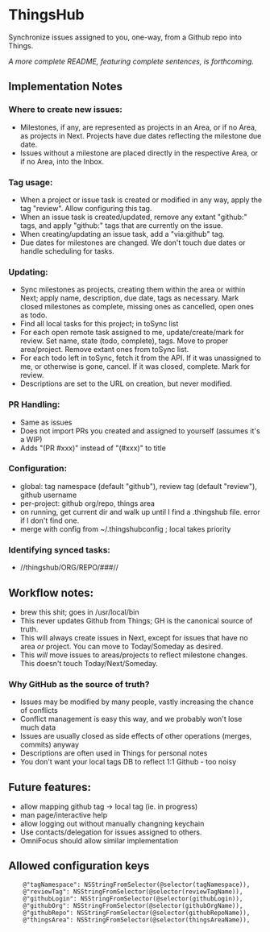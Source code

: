 # ThingsHub

Synchronize issues assigned to you, one-way, from a Github repo into Things.

*A more complete README, featuring complete sentences, is forthcoming.*

## Implementation Notes

### Where to create new issues:

* Milestones, if any, are represented as projects in an Area, or if no Area, as projects in Next. Projects have due dates reflecting the milestone due date.
* Issues without a milestone are placed directly in the respective Area, or if no Area, into the Inbox.

### Tag usage:

* When a project or issue task is created or modified in any way, apply the tag "review". Allow configuring this tag.
* When an issue task is created/updated, remove any extant "github:" tags, and apply "github:" tags that are currently on the issue.
* When creating/updating an issue task, add a "via:github" tag.
* Due dates for milestones are changed. We don't touch due dates or handle scheduling for tasks.

### Updating:

* Sync milestones as projects, creating them within the area or within Next; apply name, description, due date, tags as necessary. Mark closed milestones as complete, missing ones as cancelled, open ones as todo.
* Find all local tasks for this project; in toSync list
* For each open remote task assigned to me, update/create/mark for review. Set name, state (todo, complete), tags. Move to proper area/project. Remove extant ones from toSync list.
* For each todo left in toSync, fetch it from the API. If it was unassigned to me, or otherwise is gone, cancel. If it was closed, complete. Mark for review.
* Descriptions are set to the URL on creation, but never modified.

### PR Handling:

* Same as issues
* Does not import PRs you created and assigned to yourself (assumes it's a WIP)
* Adds "(PR #xxx)" instead of "(#xxx)" to title

### Configuration:

* global: tag namespace (default "github"), review tag (default "review"), github username
* per-project: github org/repo, things area
* on running, get current dir and walk up until I find a .thingshub file. error if I don't find one.
* merge with config from ~/.thingshubconfig ; local takes priority

### Identifying synced tasks:

* //thingshub/ORG/REPO/###//

## Workflow notes:

* brew this shit; goes in /usr/local/bin
* This never updates Github from Things; GH is the canonical source of truth.
* This will always create issues in Next, except for issues that have no area *or* project. You can move to Today/Someday as desired.
* This *will* move issues to areas/projects to reflect milestone changes. This doesn't touch Today/Next/Someday.

### Why GitHub as the source of truth?

* Issues may be modified by many people, vastly increasing the chance of conflicts
* Conflict management is easy this way, and we probably won't lose much data
* Issues are usually closed as side effects of other operations (merges, commits) anyway
* Descriptions are often used in Things for personal notes
* You don't want your local tags DB to reflect 1:1 Github - too noisy

## Future features:

* allow mapping github tag -> local tag (ie. in progress)
* man page/interactive help
* allow logging out without manually changning keychain
* Use contacts/delegation for issues assigned to others.
* OmniFocus should allow similar implementation

## Allowed configuration keys

```objc
    @"tagNamespace": NSStringFromSelector(@selector(tagNamespace)),
    @"reviewTag": NSStringFromSelector(@selector(reviewTagName)),
    @"githubLogin": NSStringFromSelector(@selector(githubLogin)),
    @"githubOrg": NSStringFromSelector(@selector(githubOrgName)),
    @"githubRepo": NSStringFromSelector(@selector(githubRepoName)),
    @"thingsArea": NSStringFromSelector(@selector(thingsAreaName)),
```
